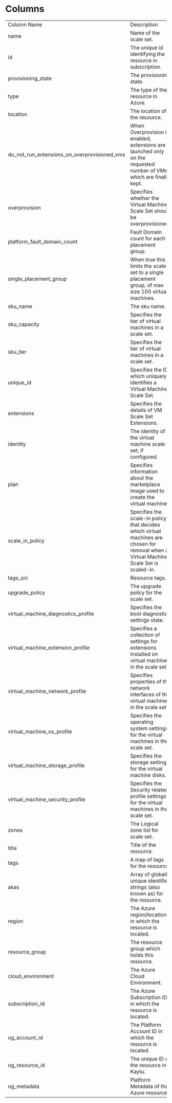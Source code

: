 # Columns  

<table>
	<tr><td>Column Name</td><td>Description</td></tr>
	<tr><td>name</td><td>Name of the scale set.</td></tr>
	<tr><td>id</td><td>The unique id identifying the resource in subscription.</td></tr>
	<tr><td>provisioning_state</td><td>The provisioning state.</td></tr>
	<tr><td>type</td><td>The type of the resource in Azure.</td></tr>
	<tr><td>location</td><td>The location of the resource.</td></tr>
	<tr><td>do_not_run_extensions_on_overprovisioned_vms</td><td>When Overprovision is enabled, extensions are launched only on the requested number of VMs which are finally kept.</td></tr>
	<tr><td>overprovision</td><td>Specifies whether the Virtual Machine Scale Set should be overprovisioned.</td></tr>
	<tr><td>platform_fault_domain_count</td><td>Fault Domain count for each placement group.</td></tr>
	<tr><td>single_placement_group</td><td>When true this limits the scale set to a single placement group, of max size 100 virtual machines.</td></tr>
	<tr><td>sku_name</td><td>The sku name.</td></tr>
	<tr><td>sku_capacity</td><td>Specifies the tier of virtual machines in a scale set.</td></tr>
	<tr><td>sku_tier</td><td>Specifies the tier of virtual machines in a scale set.</td></tr>
	<tr><td>unique_id</td><td>Specifies the ID which uniquely identifies a Virtual Machine Scale Set.</td></tr>
	<tr><td>extensions</td><td>Specifies the details of VM Scale Set Extensions.</td></tr>
	<tr><td>identity</td><td>The identity of the virtual machine scale set, if configured.</td></tr>
	<tr><td>plan</td><td>Specifies information about the marketplace image used to create the virtual machine.</td></tr>
	<tr><td>scale_in_policy</td><td>Specifies the scale-in policy that decides which virtual machines are chosen for removal when a Virtual Machine Scale Set is scaled-in.</td></tr>
	<tr><td>tags_src</td><td>Resource tags.</td></tr>
	<tr><td>upgrade_policy</td><td>The upgrade policy for the scale set.</td></tr>
	<tr><td>virtual_machine_diagnostics_profile</td><td>Specifies the boot diagnostic settings state.</td></tr>
	<tr><td>virtual_machine_extension_profile</td><td>Specifies a collection of settings for extensions installed on virtual machines in the scale set.</td></tr>
	<tr><td>virtual_machine_network_profile</td><td>Specifies properties of the network interfaces of the virtual machines in the scale set.</td></tr>
	<tr><td>virtual_machine_os_profile</td><td>Specifies the operating system settings for the virtual machines in the scale set.</td></tr>
	<tr><td>virtual_machine_storage_profile</td><td>Specifies the storage settings for the virtual machine disks.</td></tr>
	<tr><td>virtual_machine_security_profile</td><td>Specifies the Security related profile settings for the virtual machines in the scale set.</td></tr>
	<tr><td>zones</td><td>The Logical zone list for scale set.</td></tr>
	<tr><td>title</td><td>Title of the resource.</td></tr>
	<tr><td>tags</td><td>A map of tags for the resource.</td></tr>
	<tr><td>akas</td><td>Array of globally unique identifier strings (also known as) for the resource.</td></tr>
	<tr><td>region</td><td>The Azure region/location in which the resource is located.</td></tr>
	<tr><td>resource_group</td><td>The resource group which holds this resource.</td></tr>
	<tr><td>cloud_environment</td><td>The Azure Cloud Environment.</td></tr>
	<tr><td>subscription_id</td><td>The Azure Subscription ID in which the resource is located.</td></tr>
	<tr><td>og_account_id</td><td>The Platform Account ID in which the resource is located.</td></tr>
	<tr><td>og_resource_id</td><td>The unique ID of the resource in Kaytu.</td></tr>
	<tr><td>og_metadata</td><td>Platform Metadata of the Azure resource.</td></tr>
</table>